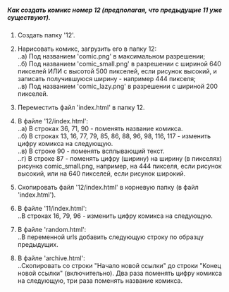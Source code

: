 ##### Как создать комикс номер 12 (предполагая, что предыдущие 11 уже существуют).  
  
1) Создать папку '12'.  
  
2) Нарисовать комикс, загрузить его в папку 12:  
..a) Под названием 'comic.png' в максимальном разрешении;  
..б) Под названием 'comic_small.png' в разрешении с шириной 640 пикселей ИЛИ с высотой 500 пикселей, если рисунок высокий, 
и записать получившуюся ширину - например 444 пикселя;  
..в) Под названием 'comic_lazy.png' в разрешении с шириной 200 пикселей.    
  
3) Переместить файл 'index.html' в папку 12.  
  
4) В файле '12/index.html':  
..a) В строках 36, 71, 90 - поменять название комикса.  
..б) В строках 13, 16, 77, 79, 85, 86, 88, 96, 98, 116, 117 - изменить цифру комикса на следующую.  
..в) В строке 90 - поменять всплывающий текст.  
..г) В строке 87 - поменять цифру (ширину) на ширину (в пикселях) рисунка comic_small.png, например, на 444 пикселя, если рисунок высокий, или на 640 пикселей, если рисунок широкий.
  
5) Скопировать файл '12/index.html' в корневую папку (в файл 'index.html').    
  
6) В файле '11/index.html':  
..В строках 16, 79, 96 - изменить цифру комикса на следующую.  
  
7) В файле 'random.html':  
..В переменной urls добавить следующую строку по образцу предыдущих.  

8) В файле 'archive.html':  
..Скопировать со строки "Начало новой ссылки" до строки "Конец новой ссылки" (включительно).
Два раза поменять цифру комикса на следующую, три раза поменять название комикса.
